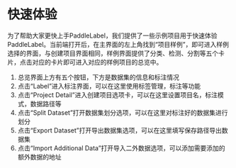 # 快速体验

为了帮助大家更快上手PaddleLabel，我们提供了一些示例项目用于快速体验PaddleLabel。当前端打开后，在主界面的左上角找到“项目样例”，即可进入样例选择的界面，与创建项目界面相同，样例界面提供了分类、检测、分割等五个卡片，点击对应的卡片即可进入对应的样例项目的总览中。

1. 总览界面上方有五个按钮，下方是数据集的信息和标注情况
2. 点击“Label”进入标注界面，可以在这里使用标签管理，标注等功能
3. 点击“Project Detail”进入创建项目选项卡，可以在这里设置项目名，标注模式，数据路径等
4. 点击“Split Dataset”打开数据集划分选项，可以在这里对标注好的数据集进行划分
5. 点击“Export Dataset”打开导出数据集选项，可以在这里填写保存路径导出数据集
6. 点击“Import Additional Data”打开导入二外数据选项，可以添加需要添加的额外数据的地址